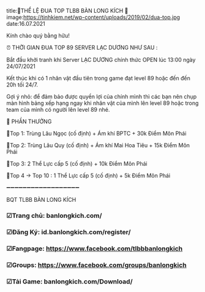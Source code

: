 title:🔔THỂ LỆ ĐUA TOP TLBB BÀN LONG KÍCH 🔔
image:https://tinhkiem.net/wp-content/uploads/2019/02/dua-top.jpg
date:16.07.2021

Kính chào quý bằng hữu!

⏰ THỜI GIAN ĐUA TOP 89 SERVER LẠC DƯƠNG NHƯ SAU :

Bắt đầu khởi tranh khi Server LẠC DƯƠNG chính thức OPEN lúc 13:00 ngày 24/07/2021

Kết thúc khi có 1 nhân vật đầu tiên trong game đạt level 89 hoặc đến đến 20h tối 24/7.

Gợi ý nhỏ: để đảm bảo được quyền lợi của chính mình thì các bạn nên chụp màn hình bảng xếp hạng ngay khi nhân vật của mình lên level 89 hoặc trong team của mình có người lên level 89 nhé.

🔔 PHẦN THƯỞNG

💎Top 1: Trùng Lâu Ngọc (cố định) + Ám khí BPTC + 30k Điểm Môn Phái

💎Top 2: Trùng Lâu Quy (cố định) + Ám khí Mai Hoa Tiêu + 15k Điểm Môn Phái

💎Top 3: 2 Thể Lực cấp 5 (cố định) + 10k Điểm Môn Phái

💎Top 4 -> Top 10 : 1 Thể Lực cấp 5 (cố định) + 5k Điểm Môn Phái

➖➖➖➖➖➖➖➖➖➖➖➖➖➖➖➖➖➖

BQT TLBB BÀN LONG KÍCH

### ☑Trang chủ: banlongkich.com/

### ☑Đăng Ký: id.banlongkich.com/register/

### ☑Fangpage: https://www.facebook.com/tlbbbanlongkich

### ☑Groups: https://www.facebook.com/groups/banlongkich

### ☑Tải Game: banlongkich.com/Download/
